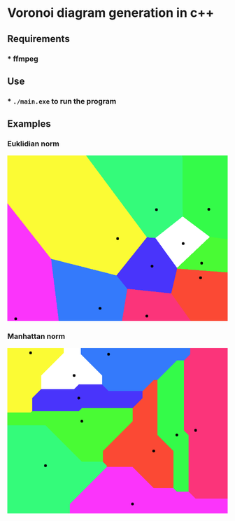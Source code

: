 # Voronoi diagram generation in c++

## Requirements

### \* ffmpeg

## Use

### \* `./main.exe` to run the program

## Examples
### Euklidian norm
![Euklidian norm](./output.png)
### Manhattan norm
![Manhattan norm](./output2.png)
